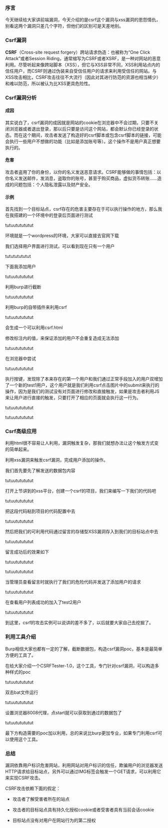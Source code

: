 ### 序言

今天继续给大家讲前端漏洞，今天介绍的是csrf这个漏洞与xss漏洞的恩怨情仇，别看这两个漏洞只差几个字符，但他们的区别可是天差地别。

### Csrf漏洞

**CSRF**（Cross-site request forgery）跨站请求伪造：也被称为“One Click Attack”或者Session Riding，通常缩写为CSRF或者XSRF，是一种对网站的恶意利用。尽管听起来像跨站脚本（XSS），但它与XSS非常不同，XSS利用站点内的信任用户，而CSRF则通过伪装来自受信任用户的请求来利用受信任的网站。与XSS攻击相比，CSRF攻击往往不大流行（因此对其进行防范的资源也相当稀少）和难以防范，所以被认为比XSS更具危险性。

### Csrf漏洞分析

#### 成因

其实说白了，csrf漏洞的成因就是网站的cookie在浏览器中不会过期，只要不关闭浏览器或者退出登录，那以后只要是访问这个网站，都会默认你已经登录的状态。而在这个期间，攻击者发送了构造好的csrf脚本或包含csrf脚本的链接，可能会执行一些用户不想做的功能（比如是添加账号等）。这个操作不是用户真正想要执行的。

#### 危害

攻击者盗用了你的身份，以你的名义发送恶意请求。CSRF能够做的事情包括：以你名义发送邮件，发消息，盗取你的账号，甚至于购买商品，虚拟货币转账......造成的问题包括：个人隐私泄露以及财产安全。

#### 示例

首先找到一个目标站点，csrf存在的危害主要存在于可以执行操作的地方，那么我在我搭建的一个环境中的登录后页面进行测试

tutuututututut

环境就是一个wordpress的环境，大家可以直接去官网下载

我们选择用户界面进行测试，可以看到现在只有一个用户

tutututututut

下面我添加用户

tutuututututut
 
利用burp进行截断

tutuututututut

利用burp的自带插件来利用csrf

tutuututututut

会生成一个可以利用csrf.html

修改标注内的值，来保证添加的用户不会重复造成无法添加

tutuututututut

在浏览器中尝试

tutuututututut
 
执行按键，发现除了本来存在的第一个用户和我们通过正常手段加入的用户双增加了一个新的test1用户，这个用户就是我们利用csrf点击图片中的submit来执行的操作，因为是我们的测试没有对页面进行修改和直接触发，如果是攻击者利用JS来让用户进行直接的触发，只要打开了相应的页面就会执行这一行为。

tutuututututut

tutuututututut
 
### Csrf高级应用

利用html很不容易让人利用，漏洞触发复杂，那我们就想办法让这个触发方式变的简单起来。

利用xss漏洞来触发csrf漏洞，完成用户添加的操作。

我们首先要先了解发送的数据包内容

tutuututututut

打开上节讲到的xss平台，创建一个csrf的项目，我们来编写一下我们的代码吧

tutuututututut

把这段代码粘到项目的代码配置中去

tutuututututut
 
然后把我们的可利用代码通过留言的存储型XSS漏洞存入到我们的目标站点中去

tutuututututut
 
留言成功后的效果如下

tutuututututut

tutuututututut 
 
当管理员查看留言时就执行了我们的危险代码并发送了添加用户的请求

tutuututututut
 
在查看用户列表成功的加入了test2用户

tutuututututut
 
到这里，csrf的攻击实例可以说讲的差不多了，以后就要大家自己去挖掘了。

### 利用工具介绍

Burp相信大家也都有一定的了解，截断数据包，构造csrf漏洞poc，基本是最简单方便的工具了。

在给大家介绍一个CSRFTester-1.0，这个工具，专门针对csrf漏洞，可以构造多种样式的poc

tutuututututut

双击bat文件运行

tutuututututut
 
设置浏览器8008代理，点start就可以获取到通过的数据包了

tutuututututut
 
最下方构造需要的poc加以利用，总的来说比burp更加专业，如果专门利用csrf可以使用这个工具。

### 总结

漏洞依靠用户标识危害网站，利用网站对用户标识的信任，欺骗用户的浏览器发送HTTP请求给目标站点，另外可以通过IMG标签会触发一个GET请求，可以利用它来实现CSRF攻击。

CSRF攻击依赖下面的假定：

* 攻击者了解受害者所在的站点

* 攻击者的目标站点具有持久化授权cookie或者受害者具有当前会话cookie

* 目标站点没有对用户在网站行为的第二授权

